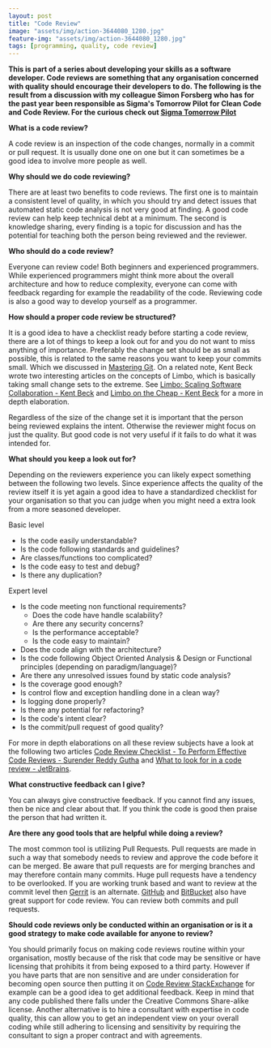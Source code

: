 ```yaml
---
layout: post
title: "Code Review"
image: "assets/img/action-3644080_1280.jpg"
feature-img: "assets/img/action-3644080_1280.jpg"
tags: [programming, quality, code review]
---
```


**This is part of a series about developing your skills as a software developer. Code reviews are something that any organisation concerned with quality should encourage their developers to do. The following is the result from a discussion with my colleague Simon Forsberg who has for the past year been responsible as Sigma's Tomorrow Pilot for Clean Code and Code Review. For the curious check out [Sigma Tomorrow Pilot](http://www.sigmaitc.se/tomorrow-pilot)**

**What is a code review?**

A code review is an inspection of the code changes, normally in a commit or pull request. It is usually done one on one but it can sometimes be a good idea to involve more people as well.

**Why should we do code reviewing?**

There are at least two benefits to code reviews. The first one is to maintain a consistent level of quality, in which you should try and detect issues that automated static code analysis is not very good at finding. A good code review can help keep technical debt at a minimum. The second is knowledge sharing, every finding is a topic for discussion and has the potential for teaching both the person being reviewed and the reviewer.

**Who should do a code review?**

Everyone can review code! Both beginners and experienced programmers. While experienced programmers might think more about the overall architecture and how to reduce complexity, everyone can come with feedback regarding for example the readability of the code. Reviewing code is also a good way to develop yourself as a programmer.

**How should a proper code review be structured?**

It is a good idea to have a checklist ready before starting a code review, there are a lot of things to keep a look out for and you do not want to miss anything of importance. Preferably the change set should be as small as possible, this is related to the same reasons you want to keep your commits small. Which we discussed in [Mastering Git](https://chriskevin.github.io/chrisunleashed/2018/08/31/mastering-git.html). 
On a related note, Kent Beck wrote two interesting articles on the concepts of Limbo, which is basically taking small change sets to the extreme. See [Limbo: Scaling Software Collaboration - Kent Beck](https://medium.com/@kentbeck_7670/limbo-scaling-software-collaboration-afd4f00db4b) and [Limbo on the Cheap - Kent Beck](https://medium.com/@kentbeck_7670/limbo-on-the-cheap-e4cfae840330) for a more in depth elaboration.

Regardless of the size of the change set it is important that the person being reviewed explains the intent. Otherwise the reviewer might focus on just the quality. But good code is not very useful if it fails to do what it was intended for.

**What should you keep a look out for?**

Depending on the reviewers experience you can likely expect something between the following two levels. Since experience affects the quality of the review itself it is yet again a good idea to have a standardized checklist for your organisation so that you can judge when you might need a extra look from a more seasoned developer.

Basic level
* Is the code easily understandable?
* Is the code following standards and guidelines?
* Are classes/functions too complicated?
* Is the code easy to test and debug?
* Is there any duplication?

Expert level
* Is the code meeting non functional requirements?
    * Does the code have handle scalability?
    * Are there any security concerns?
    * Is the performance acceptable?
    * Is the code easy to maintain?
* Does the code align with the architecture?
* Is the code following Object Oriented Analysis & Design or Functional principles (depending on paradigm/language)?
* Are there any unresolved issues found by static code analysis?
* Is the coverage good enough?
* Is control flow and exception handling done in a clean way?
* Is logging done properly?
* Is there any potential for refactoring?
* Is the code's intent clear?
* Is the commit/pull request of good quality?

For more in depth elaborations on all these review subjects have a look at the following two articles [Code Review Checklist - To Perform Effective Code Reviews - Surender Reddy Gutha](https://www.evoketechnologies.com/blog/code-review-checklist-perform-effective-code-reviews/) and [What to look for in a code review - JetBrains](https://blog.jetbrains.com/upsource/2015/07/23/what-to-look-for-in-a-code-review/).

**What constructive feedback can I give?**

You can always give constructive feedback. If you cannot find any issues, then be nice and clear about that. If you think the code is good then praise the person that had written it.

**Are there any good tools that are helpful while doing a review?**

The most common tool is utilizing Pull Requests. Pull requests are made in such a way that somebody needs to review and approve the code before it can be merged. Be aware that pull requests are for merging branches and may therefore contain many commits. Huge pull requests have a tendency to be overlooked. If you are working trunk based and want to review at the commit level then [Gerrit](https://www.gerritcodereview.com/) is an alternate. [GitHub](https://github.com/) and [BitBucket](https://bitbucket.org/) also have great support for code review. You can review both commits and pull requests.

**Should code reviews only be conducted within an organisation or is it a good strategy to make code available for anyone to review?**

You should primarily focus on making code reviews routine within your organisation, mostly because of the risk that code may be sensitive or have licensing that prohibits it from being exposed to a third party. However if you have parts that are non sensitive and are under consideration for becoming open source then putting it on [Code Review StackExchange](https://codereview.stackexchange.com/help/on-topic) for example can be a good idea to get additional feedback. Keep in mind that any code published there falls under the Creative Commons Share-alike license. Another alternative is to hire a consultant with expertise in code quality, this can allow you to get an independent view on your overall coding while still adhering to licensing and sensitivity by requiring the consultant to sign a proper contract and with agreements.
